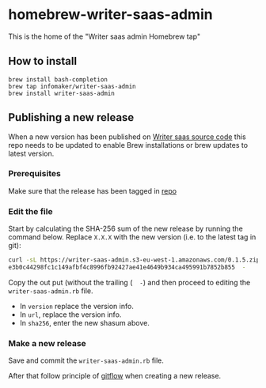 # homebrew-writer-saas-admin

This is the home of the "Writer saas admin Homebrew tap"

## How to install

```
brew install bash-completion
brew tap infomaker/writer-saas-admin
brew install writer-saas-admin
```

## Publishing a new release

When a new version has been published on [Writer saas source code](https://bitbucket.org/infomaker/writer-saas-admin/) this repo needs to be updated to enable Brew installations or brew updates to latest version.

### Prerequisites

Make sure that the release has been tagged in [repo](https://bitbucket.org/infomaker/writer-saas-admin/)

### Edit the file

Start by calculating the SHA-256 sum of the new release by running the command below.
Replace `X.X.X` with the new version (i.e. to the latest tag in git):

```bash
curl -sL https://writer-saas-admin.s3-eu-west-1.amazonaws.com/0.1.5.zip | shasum -a 256
e3b0c44298fc1c149afbf4c8996fb92427ae41e4649b934ca495991b7852b855  -
```

Copy the out put (without the trailing (`  -`) and then proceed to editing the `writer-saas-admin.rb` file.

- In `version` replace the version info.
- In `url`, replace the version info.
- In `sha256`, enter the new shasum above.

### Make a new release

Save and commit the `writer-saas-admin.rb` file.

After that follow principle of [gitflow](https://www.atlassian.com/git/tutorials/comparing-workflows/gitflow-workflow) when creating a new release.
